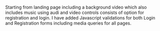 Starting from landing page including a background video which also includes music using audi and video controls consists of option for registration and login.
I have added Javascript validations for both Login and Registration forms including media queries for all pages.
